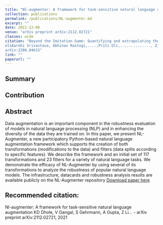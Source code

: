 ```yaml
---
title: "Nl-augmenter: A framework for task-sensitive natural language augmentation"
collection: publications
permalink: /publications/NL-augmenter.md
excerpt: ""
date: 2021-12-06
venue: "arXiv preprint arXiv:2112.02721"
classes: wide
citation: "Beyond the Imitation Game: Quantifying and extrapolating the capabilities of language mod-
elsAarohi Srivastava, Abhinav Rastogi,....,Priti Oli,.............., Zijie J. Wang, Zirui Wang, Ziyi Wu ,
arXiv:2206.04615"
link: ""
paperurl: ""
---
```


## Summary

## Contribution

## Abstract

Data augmentation is an important component in the robustness evaluation of models in natural language processing (NLP) and in enhancing the diversity of the data they are trained on. In this paper, we present NL-Augmenter, a new participatory Python-based natural language augmentation framework which supports the creation of both transformations (modifications to the data) and filters (data splits according to specific features). We describe the framework and an initial set of 117 transformations and 23 filters for a variety of natural language tasks. We demonstrate the efficacy of NL-Augmenter by using several of its transformations to analyze the robustness of popular natural language models. The infrastructure, datacards and robustness analysis results are available publicly on the NL-Augmenter repository
[Download paper here](https://www.paper.link/)

## Recommended citation:

Nl-augmenter: A framework for task-sensitive natural language augmentation
KD Dhole, V Gangal, S Gehrmann, A Gupta, Z Li… - arXiv preprint arXiv:2112.02721, 2021

